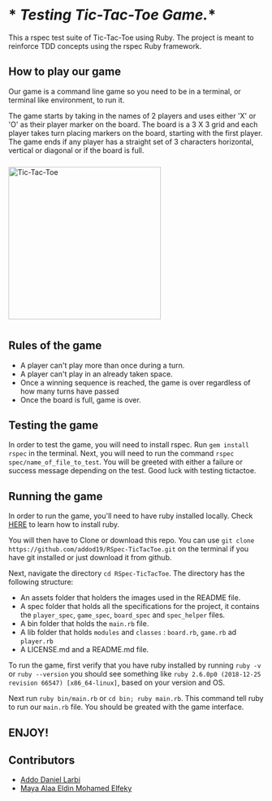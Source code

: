 # * *Testing Tic-Tac-Toe Game.**

This a rspec test suite of Tic-Tac-Toe using Ruby. The project is meant to reinforce TDD concepts using the rspec Ruby framework.

## **How to play our game**

Our game is a command line game so you need to be in a terminal, or terminal like environment, to run it.

The game starts by taking in the names of 2 players and uses either 'X' or 'O' as their player marker on the board. The board is a 3 X 3 grid and each player takes turn placing markers on the board, starting with the first player. The game ends if any player has a straight set of 3 characters horizontal, vertical or diagonal or if the board is full.

<img alt="Tic-Tac-Toe" src="https://user-images.githubusercontent.com/50522273/65238556-c1ea9480-da91-11e9-9cfa-419906791309.png" width="300" height="300" style="margin: 10px auto;">


## **Rules of the game**

* A player can't play more than once during a turn.
* A player can't play in an already taken space.
* Once a winning sequence is reached, the game is over regardless of how many turns have passed
* Once the board is full, game is over.

## **Testing the game**

In order to test the game, you will need to install rspec. Run `gem install rspec` in the terminal.
Next, you will need to run the command `rspec spec/name_of_file_to_test`. You will be greeted with either a failure or success message depending on the test. Good luck with testing tictactoe.


## **Running the game**

In order to run the game, you'll need to have ruby installed locally. Check [HERE](https://www.ruby-lang.org/en/documentation/installation/) to learn how to install ruby. 

You will then have to Clone or download this repo. You can use `git clone https://github.com/addod19/RSpec-TicTacToe.git` on the terminal if you have git installed or just download it from github.

Next, navigate the directory `cd RSpec-TicTacToe`. The directory has the following structure:
* An assets folder that holders the images used in the README file.
* A spec folder that holds all the specifications for the project, it contains the `player_spec`, `game_spec`, `board_spec` and `spec_helper` files.
* A bin folder that holds the `main.rb` file.
* A lib folder that holds `modules` and `classes` : `board.rb`, `game.rb` ad `player.rb`
* A LICENSE.md and a README.md file.

To run the game, first verify that you have ruby installed by running `ruby -v` or `ruby --version` you should see something like `ruby 2.6.0p0 (2018-12-25 revision 66547) [x86_64-linux]`, based on your version and OS.

Next run `ruby bin/main.rb` or `cd bin; ruby main.rb`. This command tell ruby to run our `main.rb` file. You should be greated with the game interface.


## **ENJOY!**

## **Contributors**

* <a href="https://github.com/addod19" target="blank">Addo Daniel Larbi</a>
* <a href="https://github.com/maya88en" target="blank">Maya Alaa Eldin Mohamed Elfeky</a>

